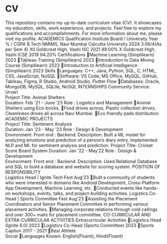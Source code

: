 # CV
This repository contains my up-to-date curriculum vitae (CV). It showcases my education, skills, work experience, and projects. Feel free to explore my qualifications and accomplishments. For more information about me, please visit my profile.
ACADEMICS
Qualification	Institute	Board / University	Year	% / CGPA
B.Tech	NMIMS, Navi Mumbai	Calcutta University	2024	3.06/4(As per Sem 4)
XII	Goldcrest High, Vashi	ISC	2021	89.00%
X	Goldcrest High, Vashi	ICSE	2019	94.20%
Certifications	Machine Learning (Simplilearn)                                                                                                                         2023
Tableau Training  (Simplilearn)                                                                                                                          2023
Introduction to Data Mining Course (Simplilearn)                                                                                         2023
Introduction to Artificial Intelligence (Simplilearn)                                                                                        2023
Skills	Languages:  C++, Java, Python, SQL, C, HTML, CSS, JavaScript, NoSQL
Software: VS Code, MS Office, MySQL, GitHub, Tableau, Figma, R Studio,  Android Studio, Flutter Flow
Databases: Oracle, MongoDB, MySQL, SQLite, NoSQL
INTERNSHIPS
Community Service: Urvari                                                                                                                                              
Project Title: Animal Shelters                                      
Duration: Feb ’21 – June ’23
Role : Logistics and Management
Animal Shelters using Eco-bricks.
Food drives across, Plastic collection drives, Cleanliness drives all across Navi Mumbai.
Eco friendly pads distribution.
ACADEMIC PROJECTS                                                                                                                                                
Project Title: Sentiment Analysis                                          
Duration: Jan ’23 - May ’23
Role : Design & Development                                                                                                
Environment: Front end :                                                                         Backend:
Description:  Built a ML model for analyzing emotions and prediction of a person’s diary entry.
Implemented NLP and ML for sentiment analysis and prediction.
Project Title: Cricket Score Board System
Duration: Jan ’22 - May’22 
Role : Design & Development                                                                                                
Environment: Front end :                                                                         Backend:
Description: Used Relational Database and SQL to build a database and website for scoring system.
POSITION OF RESPONSIBILITY                                                                                                                                    
Logistics Head | Ignite Tech Fest                                                                                                                                                               Aug‘23
Built a community of students who were interested in domains like Android Development, Cross-Platform App Development, Machine Learning, etc. 
Conducted events like hands-on workshops, events, talks, and project-building activities.
Logistics Co-Head | Sports Committee Fest                                                                                                                                            Aug'23
Assisting the Placement Coordinators and Senior Placement Committee in performing various placement activities.
Managing corporate relations through cold callings and over 300+ mails for placement committee.
CO-CURRICULAR AND EXTRA-CURRICULAR ACTIVITIES
Extracurricular Activities	Logistics Head (Ignite 6.0)                                                                                                                                   2023
Logistics Co-Head (Sports Committee)                                                                                                             2023
Sports Caption                                                                                                                                          2017 - 2021
Best Athlete                                                                                                                                            
Social	Languages Known: English(Fluent), Hindi(Fluent)
